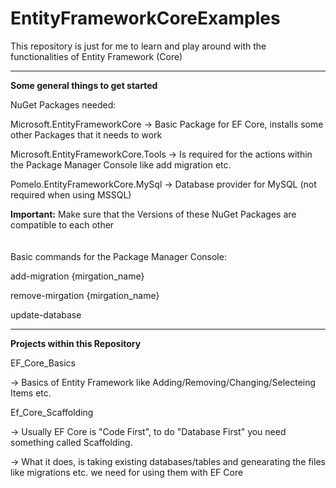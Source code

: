 # EntityFrameworkCoreExamples

This repository is just for me to learn and play around with the functionalities of Entity Framework (Core)
_________________________________________________________________________________________________________________________________________________________

<b>Some general things to get started</b>

NuGet Packages needed:

Microsoft.EntityFrameworkCore -> Basic Package for EF Core, installs some other Packages that it needs to work

Microsoft.EntityFrameworkCore.Tools -> Is required for the actions within the Package Manager Console like add migration etc.

Pomelo.EntityFrameworkCore.MySql -> Database provider for MySQL (not required when using MSSQL)

<b>Important:</b> Make sure that the Versions of these NuGet Packages are compatible to each other
<br><br><br>
Basic commands for the Package Manager Console:

add-migration {mirgation_name}

remove-mirgation {mirgation_name}

update-database

_________________________________________________________________________________________________________________________________________________________

<b>Projects within this Repository</b>

EF_Core_Basics 

-> Basics of Entity Framework like Adding/Removing/Changing/Selecteing Items etc.



Ef_Core_Scaffolding

-> Usually EF Core is "Code First", to do "Database First" you need something called Scaffolding. 

-> What it does, is taking existing databases/tables and genearating the files like migrations etc. we need for using them with EF Core 
